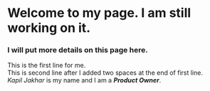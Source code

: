 # Welcome to my page. I am still working on it.
### I will put more details on this page here.
This is the first line for me.  
This is second line after I added two spaces at the end of first line.  
*Kapil Jakhar* is my name and I am a ***Product Owner***.
